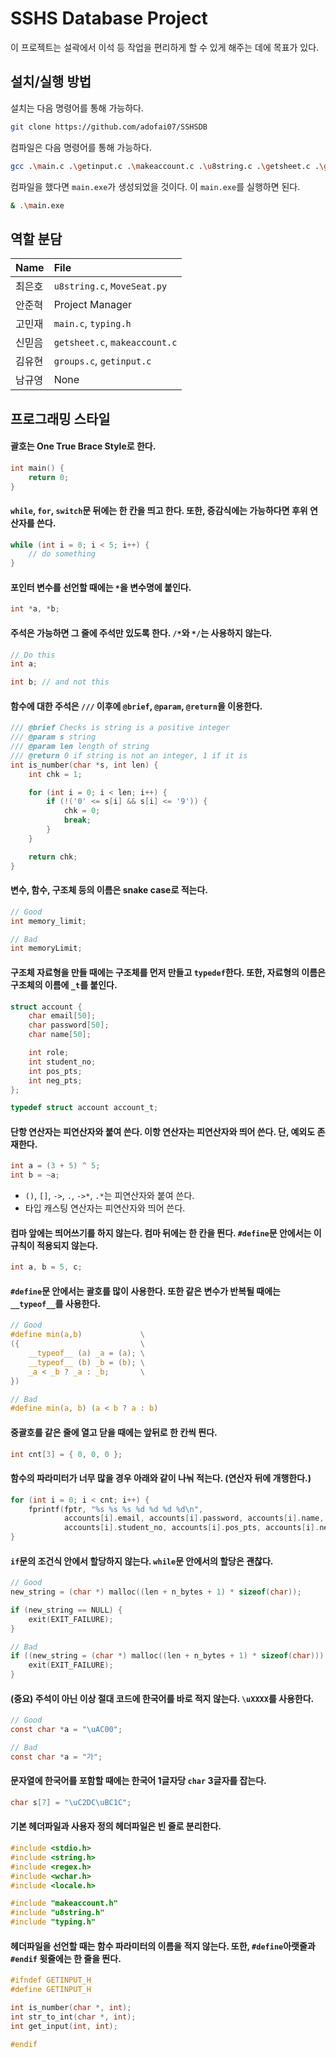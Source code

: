 # SSHS Database Project

이 프로젝트는 설곽에서 이석 등 작업을 편리하게 할 수 있게 해주는 데에 목표가 있다.

## 설치/실행 방법

설치는 다음 명령어를 통해 가능하다.

```bash
git clone https://github.com/adofai07/SSHSDB
```

컴파일은 다음 명령어를 통해 가능하다.

```bash
gcc .\main.c .\getinput.c .\makeaccount.c .\u8string.c .\getsheet.c .\groups.c -o main -lregex
```

컴파일을 했다면 `main.exe`가 생성되었을 것이다. 이 `main.exe`를 실행하면 된다.

```bash
& .\main.exe
```

## 역할 분담

|Name|File|
|:---|:---|
|최은호|`u8string.c`, `MoveSeat.py`|
|안준혁|Project Manager|
|고민재|`main.c`, `typing.h`|
|신믿음|`getsheet.c`, `makeaccount.c`|
|김유현|`groups.c`, `getinput.c`|
|남규영|None|

## 프로그래밍 스타일

#### 괄호는 One True Brace Style로 한다.

```c
int main() {
    return 0;
}
```

#### `while`, `for`, `switch`문 뒤에는 한 칸을 띄고 한다. 또한, 증감식에는 가능하다면 후위 연산자를 쓴다.

```c
while (int i = 0; i < 5; i++) {
    // do something
}
```

#### 포인터 변수를 선언할 때에는 `*`을 변수명에 붙인다.

```c
int *a, *b;
```

#### 주석은 가능하면 그 줄에 주석만 있도록 한다. `/*`와 `*/`는 사용하지 않는다.

```c
// Do this
int a;

int b; // and not this
```

#### 함수에 대한 주석은 `///` 이후에 `@brief`, `@param`, `@return`을 이용한다.

```c
/// @brief Checks is string is a positive integer
/// @param s string
/// @param len length of string
/// @return 0 if string is not an integer, 1 if it is
int is_number(char *s, int len) {
    int chk = 1;

    for (int i = 0; i < len; i++) {
        if (!('0' <= s[i] && s[i] <= '9')) {
            chk = 0;
            break;
        }
    }

    return chk;
}
```

#### 변수, 함수, 구조체 등의 이름은 snake case로 적는다.

```c
// Good
int memory_limit;

// Bad
int memoryLimit;
```

#### 구조체 자료형을 만들 때에는 구조체를 먼저 만들고 `typedef`한다. 또한, 자료형의 이름은 구조체의 이름에 `_t`를 붙인다.

```c
struct account {
    char email[50];
    char password[50];
    char name[50];

    int role;
    int student_no;
    int pos_pts;
    int neg_pts;
};

typedef struct account account_t;
```

#### 단항 연산자는 피연산자와 붙여 쓴다. 이항 연산자는 피연산자와 띄어 쓴다. 단, 예외도 존재한다.

```c
int a = (3 + 5) ^ 5;
int b = ~a;
```

* `()`, `[]`, `->`, `.`, `->*`, `.*`는 피연산자와 붙여 쓴다.
* 타입 캐스팅 연산자는 피연산자와 띄어 쓴다.

#### 컴마 앞에는 띄어쓰기를 하지 않는다. 컴마 뒤에는 한 칸을 띈다. `#define`문 안에서는 이 규칙이 적용되지 않는다.

```c
int a, b = 5, c;
```

#### `#define`문 안에서는 괄호를 많이 사용한다. 또한 같은 변수가 반복될 때에는 `__typeof__`를 사용한다.

```c
// Good
#define min(a,b)             \
({                           \
    __typeof__ (a) _a = (a); \
    __typeof__ (b) _b = (b); \
    _a < _b ? _a : _b;       \
})

// Bad
#define min(a, b) (a < b ? a : b)
```

#### 중괄호를 같은 줄에 열고 닫을 때에는 앞뒤로 한 칸씩 띈다.

```c
int cnt[3] = { 0, 0, 0 };
```

#### 함수의 파라미터가 너무 많을 경우 아래와 같이 나눠 적는다. (연산자 뒤에 개행한다.)

```c
for (int i = 0; i < cnt; i++) {
    fprintf(fptr, "%s %s %s %d %d %d %d\n",
            accounts[i].email, accounts[i].password, accounts[i].name, accounts[i].role,
            accounts[i].student_no, accounts[i].pos_pts, accounts[i].neg_pts);
}
```

#### `if`문의 조건식 안에서 할당하지 않는다. `while`문 안에서의 할당은 괜찮다.

```c
// Good
new_string = (char *) malloc((len + n_bytes + 1) * sizeof(char));

if (new_string == NULL) {
    exit(EXIT_FAILURE);
}

// Bad
if ((new_string = (char *) malloc((len + n_bytes + 1) * sizeof(char))) == NULL) {
    exit(EXIT_FAILURE);
}
```

#### (중요) 주석이 아닌 이상 절대 코드에 한국어를 바로 적지 않는다. `\uXXXX`를 사용한다.

```c
// Good
const char *a = "\uAC00";

// Bad
const char *a = "가";
```

#### 문자열에 한국어를 포함할 때에는 한국어 1글자당 `char` 3글자를 잡는다.

```c
char s[7] = "\uC2DC\uBC1C";
```

#### 기본 헤더파일과 사용자 정의 헤더파일은 빈 줄로 분리한다.

```c
#include <stdio.h>
#include <string.h>
#include <regex.h>
#include <wchar.h>
#include <locale.h>

#include "makeaccount.h"
#include "u8string.h"
#include "typing.h"
```

#### 헤더파일을 선언할 때는 함수 파라미터의 이름을 적지 않는다. 또한, `#define`아랫줄과 `#endif` 윗줄에는 한 줄을 띈다.

```c
#ifndef GETINPUT_H
#define GETINPUT_H

int is_number(char *, int);
int str_to_int(char *, int);
int get_input(int, int);

#endif
```